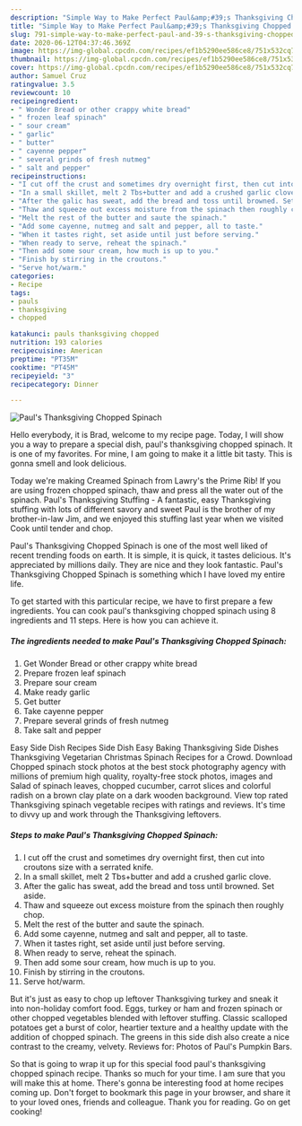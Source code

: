 ```yaml
---
description: "Simple Way to Make Perfect Paul&amp;#39;s Thanksgiving Chopped Spinach"
title: "Simple Way to Make Perfect Paul&amp;#39;s Thanksgiving Chopped Spinach"
slug: 791-simple-way-to-make-perfect-paul-and-39-s-thanksgiving-chopped-spinach
date: 2020-06-12T04:37:46.369Z
image: https://img-global.cpcdn.com/recipes/ef1b5290ee586ce8/751x532cq70/pauls-thanksgiving-chopped-spinach-recipe-main-photo.jpg
thumbnail: https://img-global.cpcdn.com/recipes/ef1b5290ee586ce8/751x532cq70/pauls-thanksgiving-chopped-spinach-recipe-main-photo.jpg
cover: https://img-global.cpcdn.com/recipes/ef1b5290ee586ce8/751x532cq70/pauls-thanksgiving-chopped-spinach-recipe-main-photo.jpg
author: Samuel Cruz
ratingvalue: 3.5
reviewcount: 10
recipeingredient:
- " Wonder Bread or other crappy white bread"
- " frozen leaf spinach"
- " sour cream"
- " garlic"
- " butter"
- " cayenne pepper"
- " several grinds of fresh nutmeg"
- " salt and pepper"
recipeinstructions:
- "I cut off the crust and sometimes dry overnight first, then cut into croutons size with a serrated knife."
- "In a small skillet, melt 2 Tbs+butter and add a crushed garlic clove."
- "After the galic has sweat, add the bread and toss until browned. Set aside."
- "Thaw and squeeze out excess moisture from the spinach then roughly chop."
- "Melt the rest of the butter and saute the spinach."
- "Add some cayenne, nutmeg and salt and pepper, all to taste."
- "When it tastes right, set aside until just before serving."
- "When ready to serve, reheat the spinach."
- "Then add some sour cream, how much is up to you."
- "Finish by stirring in the croutons."
- "Serve hot/warm."
categories:
- Recipe
tags:
- pauls
- thanksgiving
- chopped

katakunci: pauls thanksgiving chopped 
nutrition: 193 calories
recipecuisine: American
preptime: "PT35M"
cooktime: "PT45M"
recipeyield: "3"
recipecategory: Dinner

---
```



![Paul&#39;s Thanksgiving Chopped Spinach](https://img-global.cpcdn.com/recipes/ef1b5290ee586ce8/751x532cq70/pauls-thanksgiving-chopped-spinach-recipe-main-photo.jpg)

Hello everybody, it is Brad, welcome to my recipe page. Today, I will show you a way to prepare a special dish, paul&#39;s thanksgiving chopped spinach. It is one of my favorites. For mine, I am going to make it a little bit tasty. This is gonna smell and look delicious.

Today we&#39;re making Creamed Spinach from Lawry&#39;s the Prime Rib! If you are using frozen chopped spinach, thaw and press all the water out of the spinach. Paul&#39;s Thanksgiving Stuffing - A fantastic, easy Thanksgiving stuffing with lots of different savory and sweet Paul is the brother of my brother-in-law Jim, and we enjoyed this stuffing last year when we visited Cook until tender and chop.

Paul&#39;s Thanksgiving Chopped Spinach is one of the most well liked of recent trending foods on earth. It is simple, it is quick, it tastes delicious. It's appreciated by millions daily. They are nice and they look fantastic. Paul&#39;s Thanksgiving Chopped Spinach is something which I have loved my entire life.


To get started with this particular recipe, we have to first prepare a few ingredients. You can cook paul&#39;s thanksgiving chopped spinach using 8 ingredients and 11 steps. Here is how you can achieve it.

<!--inarticleads1-->

##### The ingredients needed to make Paul&#39;s Thanksgiving Chopped Spinach:

1. Get  Wonder Bread or other crappy white bread
1. Prepare  frozen leaf spinach
1. Prepare  sour cream
1. Make ready  garlic
1. Get  butter
1. Take  cayenne pepper
1. Prepare  several grinds of fresh nutmeg
1. Take  salt and pepper


Easy Side Dish Recipes Side Dish Easy Baking Thanksgiving Side Dishes Thanksgiving Vegetarian Christmas Spinach Recipes for a Crowd. Download Chopped spinach stock photos at the best stock photography agency with millions of premium high quality, royalty-free stock photos, images and Salad of spinach leaves, chopped cucumber, carrot slices and colorful radish on a brown clay plate on a dark wooden background. View top rated Thanksgiving spinach vegetable recipes with ratings and reviews. It&#39;s time to divvy up and work through the Thanksgiving leftovers. 

<!--inarticleads2-->

##### Steps to make Paul&#39;s Thanksgiving Chopped Spinach:

1. I cut off the crust and sometimes dry overnight first, then cut into croutons size with a serrated knife.
1. In a small skillet, melt 2 Tbs+butter and add a crushed garlic clove.
1. After the galic has sweat, add the bread and toss until browned. Set aside.
1. Thaw and squeeze out excess moisture from the spinach then roughly chop.
1. Melt the rest of the butter and saute the spinach.
1. Add some cayenne, nutmeg and salt and pepper, all to taste.
1. When it tastes right, set aside until just before serving.
1. When ready to serve, reheat the spinach.
1. Then add some sour cream, how much is up to you.
1. Finish by stirring in the croutons.
1. Serve hot/warm.


But it&#39;s just as easy to chop up leftover Thanksgiving turkey and sneak it into non-holiday comfort food. Eggs, turkey or ham and frozen spinach or other chopped vegetables blended with leftover stuffing. Classic scalloped potatoes get a burst of color, heartier texture and a healthy update with the addition of chopped spinach. The greens in this side dish also create a nice contrast to the creamy, velvety. Reviews for: Photos of Paul&#39;s Pumpkin Bars. 

So that is going to wrap it up for this special food paul&#39;s thanksgiving chopped spinach recipe. Thanks so much for your time. I am sure that you will make this at home. There's gonna be interesting food at home recipes coming up. Don't forget to bookmark this page in your browser, and share it to your loved ones, friends and colleague. Thank you for reading. Go on get cooking!
